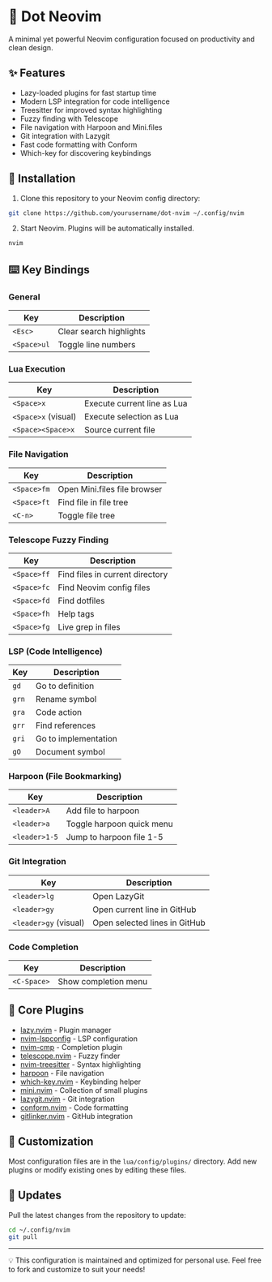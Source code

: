 # 🚀 Dot Neovim

A minimal yet powerful Neovim configuration focused on productivity and clean design.

## ✨ Features

- Lazy-loaded plugins for fast startup time
- Modern LSP integration for code intelligence
- Treesitter for improved syntax highlighting
- Fuzzy finding with Telescope
- File navigation with Harpoon and Mini.files
- Git integration with Lazygit
- Fast code formatting with Conform
- Which-key for discovering keybindings

## 🔧 Installation

1. Clone this repository to your Neovim config directory:

```bash
git clone https://github.com/yourusername/dot-nvim ~/.config/nvim
```

2. Start Neovim. Plugins will be automatically installed.

```bash
nvim
```

## ⌨️ Key Bindings

### General

| Key | Description |
|-----|-------------|
| `<Esc>` | Clear search highlights |
| `<Space>ul` | Toggle line numbers |

### Lua Execution

| Key | Description |
|-----|-------------|
| `<Space>x` | Execute current line as Lua |
| `<Space>x` (visual) | Execute selection as Lua |
| `<Space><Space>x` | Source current file |

### File Navigation

| Key | Description |
|-----|-------------|
| `<Space>fm` | Open Mini.files file browser |
| `<Space>ft` | Find file in file tree |
| `<C-n>` | Toggle file tree |

### Telescope Fuzzy Finding

| Key | Description |
|-----|-------------|
| `<Space>ff` | Find files in current directory |
| `<Space>fc` | Find Neovim config files |
| `<Space>fd` | Find dotfiles |
| `<Space>fh` | Help tags |
| `<Space>fg` | Live grep in files |

### LSP (Code Intelligence)

| Key | Description |
|-----|-------------|
| `gd` | Go to definition |
| `grn` | Rename symbol |
| `gra` | Code action |
| `grr` | Find references |
| `gri` | Go to implementation |
| `gO` | Document symbol |

### Harpoon (File Bookmarking)

| Key | Description |
|-----|-------------|
| `<leader>A` | Add file to harpoon |
| `<leader>a` | Toggle harpoon quick menu |
| `<leader>1-5` | Jump to harpoon file 1-5 |

### Git Integration

| Key | Description |
|-----|-------------|
| `<leader>lg` | Open LazyGit |
| `<leader>gy` | Open current line in GitHub |
| `<leader>gy` (visual) | Open selected lines in GitHub |

### Code Completion

| Key | Description |
|-----|-------------|
| `<C-Space>` | Show completion menu |

## 🧩 Core Plugins

- [lazy.nvim](https://github.com/folke/lazy.nvim) - Plugin manager
- [nvim-lspconfig](https://github.com/neovim/nvim-lspconfig) - LSP configuration
- [nvim-cmp](https://github.com/hrsh7th/nvim-cmp) - Completion plugin
- [telescope.nvim](https://github.com/nvim-telescope/telescope.nvim) - Fuzzy finder
- [nvim-treesitter](https://github.com/nvim-treesitter/nvim-treesitter) - Syntax highlighting
- [harpoon](https://github.com/ThePrimeagen/harpoon) - File navigation
- [which-key.nvim](https://github.com/folke/which-key.nvim) - Keybinding helper
- [mini.nvim](https://github.com/echasnovski/mini.nvim) - Collection of small plugins
- [lazygit.nvim](https://github.com/kdheepak/lazygit.nvim) - Git integration
- [conform.nvim](https://github.com/stevearc/conform.nvim) - Code formatting
- [gitlinker.nvim](https://github.com/ruifm/gitlinker.nvim) - GitHub integration

## 📝 Customization

Most configuration files are in the `lua/config/plugins/` directory. Add new plugins or modify existing ones by editing these files.

## 🔄 Updates

Pull the latest changes from the repository to update:

```bash
cd ~/.config/nvim
git pull
```

---

💡 This configuration is maintained and optimized for personal use. Feel free to fork and customize to suit your needs!